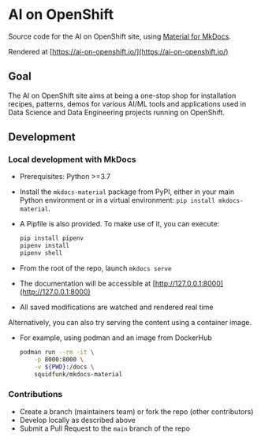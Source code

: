 # AI on OpenShift

Source code for the AI on OpenShift site, using [Material for MkDocs](https://squidfunk.github.io/mkdocs-material/).

Rendered at [https://ai-on-openshift.io/](https://ai-on-openshift.io/)

## Goal

The AI on OpenShift site aims at being a one-stop shop for installation recipes, patterns, demos for various AI/ML tools and applications used in Data Science and Data Engineering projects running on OpenShift.

## Development

### Local development with MkDocs

* Prerequisites: Python >=3.7
* Install the `mkdocs-material` package from PyPI, either in your main Python environment or in a virtual environment: `pip install mkdocs-material`.
* A Pipfile is also provided. To make use of it, you can execute:

    ```bash
    pip install pipenv
    pipenv install
    pipenv shell
    ```

* From the root of the repo, launch `mkdocs serve`
* The documentation will be accessible at [http://127.0.0.1:8000](http://127.0.0.1:8000)
* All saved modifications are watched and rendered real time

Alternatively, you can also try serving the content using a container image.

* For example, using podman and an image from DockerHub

    ```bash
    podman run --rm -it \
        -p 8000:8000 \
        -v ${PWD}:/docs \
        squidfunk/mkdocs-material
    ```

### Contributions

* Create a branch (maintainers team) or fork the repo (other contributors)
* Develop locally as described above
* Submit a Pull Request to the `main` branch of the repo
